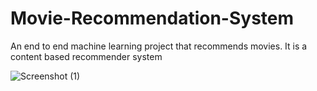 # Movie-Recommendation-System
An end to end machine learning project that recommends movies. It is a content based recommender system

![Screenshot (1)](https://github.com/Mansi-purwar/Movie-Recommendation-System/assets/111197762/8f3a5375-9eac-42ea-8b69-398813bcc3bb)
